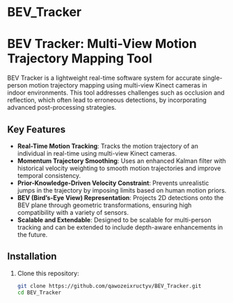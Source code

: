 # BEV_Tracker
# BEV Tracker: Multi-View Motion Trajectory Mapping Tool

BEV Tracker is a lightweight real-time software system for accurate single-person motion trajectory mapping using multi-view Kinect cameras in indoor environments. This tool addresses challenges such as occlusion and reflection, which often lead to erroneous detections, by incorporating advanced post-processing strategies.

## Key Features

- **Real-Time Motion Tracking**: Tracks the motion trajectory of an individual in real-time using multi-view Kinect cameras.
- **Momentum Trajectory Smoothing**: Uses an enhanced Kalman filter with historical velocity weighting to smooth motion trajectories and improve temporal consistency.
- **Prior-Knowledge-Driven Velocity Constraint**: Prevents unrealistic jumps in the trajectory by imposing limits based on human motion priors.
- **BEV (Bird’s-Eye View) Representation**: Projects 2D detections onto the BEV plane through geometric transformations, ensuring high compatibility with a variety of sensors.
- **Scalable and Extendable**: Designed to be scalable for multi-person tracking and can be extended to include depth-aware enhancements in the future.

## Installation

1. Clone this repository:
   ```bash
   git clone https://github.com/qawozeixructyv/BEV_Tracker.git
   cd BEV_Tracker

